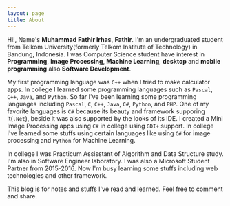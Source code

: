 ```yaml
---
layout: page
title: About
---
```


Hi!, Name's **Muhammad Fathir Irhas**, **Fathir**. I'm an undergraduated student from Telkom University(formerly Telkom Institute of Technology) in Bandung, Indonesia. I was Computer Science student have interest in **Programming**, **Image Processing**, **Machine Learning**, **desktop** and **mobile programming** also **Software Development**.

My first programming language was `C++` when I tried to make calculator apps. In college I learned some programming languages such as `Pascal`, `C++`, `Java`, and `Python`. So far I've been learning some programming languages including `Pascal`, `C`, `C++`, `Java`, `C#`, `Python`, and `PHP`. One of my favorite languages is `C#` because its beauty and framework supporing it(`.Net`), beside it was also supported by the looks of its IDE. I created a Mini Image Processing apps using `C#` in college using `GDI+` support. In college I've learned some stuffs using certain languages like using `C#` for image processing and `Python` for Machine Learning.

In college I was Practicum Assisstant of Algorithm and Data Structure study. I'm also in Software Engineer laboratory. I was also a Microsoft Student Partner from 2015-2016. Now I'm busy learning some stuffs including web technologies and other framework.    

This blog is for notes and stuffs I've read and learned. Feel free to comment and share. 
